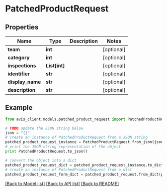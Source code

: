 # PatchedProductRequest


## Properties

Name | Type | Description | Notes
------------ | ------------- | ------------- | -------------
**team** | **int** |  | [optional] 
**category** | **int** |  | [optional] 
**inspections** | **List[int]** |  | [optional] 
**identifier** | **str** |  | [optional] 
**display_name** | **str** |  | [optional] 
**description** | **str** |  | [optional] 

## Example

```python
from avis_client.models.patched_product_request import PatchedProductRequest

# TODO update the JSON string below
json = "{}"
# create an instance of PatchedProductRequest from a JSON string
patched_product_request_instance = PatchedProductRequest.from_json(json)
# print the JSON string representation of the object
print PatchedProductRequest.to_json()

# convert the object into a dict
patched_product_request_dict = patched_product_request_instance.to_dict()
# create an instance of PatchedProductRequest from a dict
patched_product_request_form_dict = patched_product_request.from_dict(patched_product_request_dict)
```
[[Back to Model list]](../README.md#documentation-for-models) [[Back to API list]](../README.md#documentation-for-api-endpoints) [[Back to README]](../README.md)


